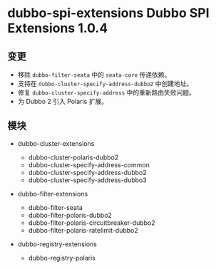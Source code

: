 # dubbo-spi-extensions Dubbo SPI Extensions 1.0.4

## 变更

- 移除 `dubbo-filter-seata` 中的 `seata-core` 传递依赖。
- 支持在 `dubbo-cluster-specify-address-dubbo2` 中创建地址。
- 修复 `dubbo-cluster-specify-address` 中的重新路由失败问题。
- 为 Dubbo 2 引入 Polaris 扩展。

## 模块

- dubbo-cluster-extensions
  - dubbo-cluster-polaris-dubbo2
  - dubbo-cluster-specify-address-common
  - dubbo-cluster-specify-address-dubbo2
  - dubbo-cluster-specify-address-dubbo3

- dubbo-filter-extensions
  - dubbo-filter-seata
  - dubbo-filter-polaris-dubbo2
  - dubbo-filter-polaris-circuitbreaker-dubbo2
  - dubbo-filter-polaris-ratelimit-dubbo2

- dubbo-registry-extensions
  - dubbo-registry-polaris
```